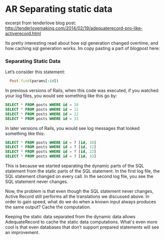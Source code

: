 # AR Separating static data
excerpt from tenderlove blog post:
http://tenderlovemaking.com/2014/02/19/adequaterecord-pro-like-activerecord.html

Its pretty interesting read about how sql generation changed overtime, and how
caching sql generation works. Im copy pasting a part of blogpost here:

### Separating Static Data

Let’s consider this statement:

```ruby
  Post.find(params[:id])
```

In previous versions of Rails, when this code was executed, if you watched your
log files, you would see something like this go by:

```sql
SELECT * FROM posts WHERE id = 10
SELECT * FROM posts WHERE id = 12
SELECT * FROM posts WHERE id = 22
SELECT * FROM posts WHERE id = 33
```

In later versions of Rails, you would see log messages that looked something
like this:

```sql
SELECT * FROM posts WHERE id = ? [id, 10]
SELECT * FROM posts WHERE id = ? [id, 12]
SELECT * FROM posts WHERE id = ? [id, 22]
SELECT * FROM posts WHERE id = ? [id, 33]
```

This is because we started separating the dynamic parts of the SQL statement
from the static parts of the SQL statement. In the first log file, the SQL
statement changed on every call. In the second log file, you see the SQL
statement never changes.

Now, the problem is that even though the SQL statement never changes, Active
Record still performs all the translations we discussed above. In order to
gain speed, what do we do when a known input always produces the same output?
Cache the computation.

Keeping the static data separated from the dynamic data allows AdequateRecord
to cache the static data computations. What's even more cool is that even
databases that don’t support prepared statements will see an improvement.
